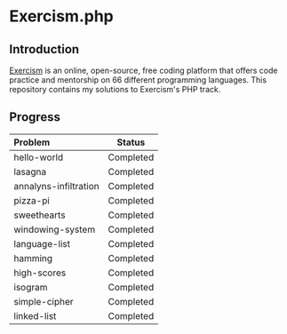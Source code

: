 # Exercism.php

## Introduction

[Exercism](https://exercism.org) is an online, open-source, free coding platform that offers code practice and mentorship on 66 different programming languages. This repository contains my solutions to Exercism's PHP track.

## Progress

| Problem               |  Status   |
|:----------------------| :-------: |
| hello-world           | Completed |
| lasagna               | Completed |
| annalyns-infiltration | Completed |
| pizza-pi              | Completed |
| sweethearts           | Completed |
| windowing-system      | Completed |
| language-list         | Completed |
| hamming               | Completed |
| high-scores           | Completed |
| isogram               | Completed |
| simple-cipher         | Completed |
| linked-list           | Completed |

